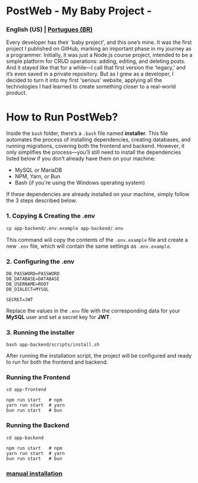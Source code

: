 PostWeb - My Baby Project -
===

### English (US) | [Portugues (BR)](README.md)

Every developer has their 'baby project', and this one’s mine. It was the first project I published on GitHub, marking an important phase in my journey as a programmer. Initially, it was just a Node.js course project, intended to be a simple platform for CRUD operations: adding, editing, and deleting posts. And it stayed like that for a while—I call that first version the 'legacy,' and it’s even saved in a private repository. But as I grew as a developer, I decided to turn it into my first 'serious' website, applying all the technologies I had learned to create something closer to a real-world product.

How to Run PostWeb?
===

Inside the `bash` folder, there’s a `.bash` file named **installer**. This file automates the process of installing dependencies, creating databases, and running migrations, covering both the frontend and backend. However, it only simplifies the process—you’ll still need to install the dependencies listed below if you don’t already have them on your machine:

- MySQL or MariaDB
- NPM, Yarn, or Bun
- Bash (if you're using the Windows operating system)

If these dependencies are already installed on your machine, simply follow the 3 steps described below.


### 1. Copying & Creating the .env
```bash
cp app-backend/.env.exemple app-backend/.env
```
This command will copy the contents of the `.env.example` file and create a new `.env` file, which will contain the same settings as `.env.example`.



### 2. Configuring the .env
```env
DB_PASSWORD=PASSWORD
DB_DATABASE=DATABASE
DB_USERNAME=ROOT
DB_DIALECT=MYSQL

SECRET=JWT
```
Replace the values in the `.env` file with the corresponding data for your **MySQL** user and set a secret key for **JWT**.


### 3. Running the **installer**
```shell
bash app-backend/scripts/install.sh
```
After running the installation script, the project will be configured and ready to run for both the frontend and backend.



### Running the Frontend
```shell
cd app-frontend

npm run start   # npm
yarn run start  # yarn
bun run start   # bun
```


### Running the Backend
```shell
cd app-backend

npm run start   # npm
yarn run start  # yarn
bun run start   # bun
```

### [manual installation](docs/installer-manual.pt-br.md)

